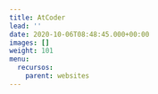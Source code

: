 ```yaml
---
title: AtCoder
lead: ''
date: 2020-10-06T08:48:45.000+00:00
images: []
weight: 101
menu:
  recursos:
    parent: websites
---
```



